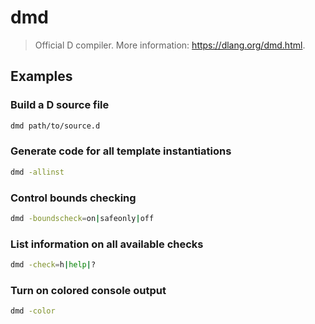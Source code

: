 # dmd

> Official D compiler. More information: <https://dlang.org/dmd.html>.

## Examples

### Build a D source file

```bash
dmd path/to/source.d
```

### Generate code for all template instantiations

```bash
dmd -allinst
```

### Control bounds checking

```bash
dmd -boundscheck=on|safeonly|off
```

### List information on all available checks

```bash
dmd -check=h|help|?
```

### Turn on colored console output

```bash
dmd -color
```
